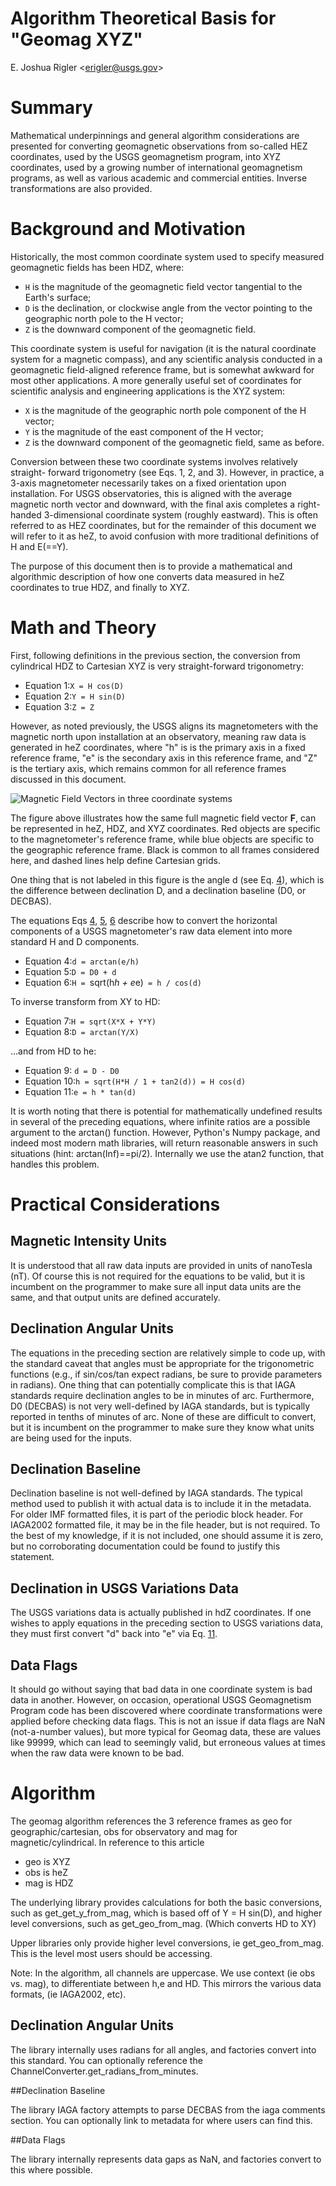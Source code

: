 
# Algorithm Theoretical Basis for "Geomag XYZ"

E. Joshua Rigler &lt;[erigler@usgs.gov](mailto:erigler@usgs.gov)&gt;

# Summary

Mathematical underpinnings and general algorithm considerations are presented
for converting geomagnetic observations from so-called HEZ coordinates, used by
the USGS geomagnetism program, into XYZ coordinates, used by a growing number
of international geomagnetism programs, as well as various academic and
commercial entities. Inverse transformations are also provided.

# Background and Motivation

Historically, the most common coordinate system used to specify measured
geomagnetic fields has been HDZ, where:

- `H` is the magnitude of the geomagnetic field vector tangential to the Earth's surface;
- `D` is the declination, or clockwise angle from the vector pointing to the geographic north pole to the H vector;
- `Z` is the downward component of the geomagnetic field.

This coordinate system is useful for navigation (it is the natural coordinate
system for a magnetic compass), and any scientific analysis conducted in a
geomagnetic field-aligned reference frame, but is somewhat awkward for most
other applications. A more generally useful set of coordinates for scientific
analysis and engineering applications is the XYZ system:

-  `X` is the magnitude of the geographic north pole component of the H vector;
-  `Y` is the magnitude of the east component of the H vector;
-  `Z` is the downward component of the geomagnetic field, same as before.

Conversion between these two coordinate systems involves relatively straight-
forward trigonometry (see Eqs. 1, 2, and 3). However, in practice, a 3-axis
magnetometer necessarily takes on a fixed orientation upon installation. For
USGS observatories, this is aligned with the average magnetic north vector and
downward, with the final axis completes a right-handed 3-dimensional coordinate
system (roughly eastward). This is often referred to as HEZ coordinates, but
for the remainder of this document we will refer to it as heZ, to avoid
confusion with more traditional definitions of H and E(==Y).

The purpose of this document then is to provide a mathematical and algorithmic
description of how one converts data measured in heZ coordinates to true HDZ,
and finally to XYZ.

# Math and Theory

First, following definitions in the previous section, the conversion from
cylindrical HDZ to Cartesian XYZ is very straight-forward trigonometry:

-  <a name="eq1"></a>Equation 1:`X = H cos(D)`
-  <a name="eq2"></a>Equation 2:`Y = H sin(D)`
-  <a name="eq3"></a>Equation 3:`Z = Z`

However, as noted previously, the USGS aligns its magnetometers with the
magnetic north upon installation at an observatory, meaning raw data is
generated in heZ coordinates, where "h" is is the primary axis in a fixed
reference frame, "e" is the secondary axis in this reference frame, and "Z" is
the tertiary axis, which remains common for all reference frames discussed in
this document.

![Magnetic Field Vectors in three coordinate systems](images/figure.png)

The figure above illustrates how the same full magnetic field vector **F**, can
be represented in heZ, HDZ, and XYZ coordinates. Red objects are specific to
the magnetometer's reference frame, while blue objects are specific to the
geographic reference frame. Black is common to all frames considered here, and
dashed lines help define Cartesian grids.

One thing that is not labeled in this figure is the angle d (see Eq.
[4](#eq4)), which is the difference between declination D, and a declination
baseline (D0, or DECBAS).

The equations Eqs [4](#eq4), [5](#eq5), [6](#eq6) describe how to convert the
horizontal components of a USGS magnetometer's raw data element into more
standard H and D components.

- <a name="eq4"></a>Equation 4:`d = arctan(e/h)`
- <a name="eq5"></a>Equation 5:`D = D0 + d`
- <a name="eq6"></a>Equation 6:`H = `sqrt(h*h + e*e)` = h / cos(d)`

To inverse transform from XY to HD:

- <a name="eq7"></a>Equation 7:`H = sqrt(X*X + Y*Y)`
- <a name="eq8"></a>Equation 8:`D = arctan(Y/X)`

...and from HD to he:

- <a name="eq9"></a>Equation  9: `d = D - D0`
- <a name="eq10"></a>Equation 10:`h = sqrt(H*H / 1 + tan2(d)) = H cos(d)`
- <a name="eq11"></a>Equation 11:`e = h * tan(d)`

It is worth noting that there is potential for mathematically undefined results
in several of the preceding equations, where infinite ratios are a possible
argument to the arctan() function. However, Python's Numpy package, and indeed
most modern math libraries, will return reasonable answers in such situations
(hint: arctan(Inf)==pi/2). Internally we use the atan2 function, that handles
this problem.

# Practical Considerations

## Magnetic Intensity Units

It is understood that all raw data inputs are provided in units of nanoTesla
(nT). Of course this is not required for the equations to be valid, but it is
incumbent on the programmer to make sure all input data units are the same, and
that output units are defined accurately.

## Declination Angular Units

The equations in the preceding section are relatively simple to code up, with
the standard caveat that angles must be appropriate for the trigonometric
functions (e.g., if sin/cos/tan expect radians, be sure to provide parameters
in radians). One thing that can potentially complicate this is that IAGA
standards require declination angles to be in minutes of arc. Furthermore, D0
(DECBAS) is not very well-defined by IAGA standards, but is typically reported
in tenths of minutes of arc. None of these are difficult to convert, but it is
incumbent on the programmer to make sure they know what units are being used
for the inputs.

## Declination Baseline

Declination baseline is not well-defined by IAGA standards. The typical method
used to publish it with actual data is to include it in the metadata. For older
IMF formatted files, it is part of the periodic block header. For IAGA2002
formatted file, it may be in the file header, but is not required. To the
best of my knowledge, if it is not included, one should assume it is zero, but
no corroborating documentation could be found to justify this statement.

## Declination in USGS Variations Data

The USGS variations data is actually published in hdZ coordinates. If one
wishes to apply equations in the preceding section to USGS variations data,
they must first convert "d" back into "e" via Eq. [11](#eq11).

## Data Flags

It should go without saying that bad data in one coordinate system is bad data
in another. However, on occasion, operational USGS Geomagnetism Program code has
been discovered where coordinate transformations were applied
before checking data flags. This is not an issue if data flags are NaN
(not-a-number values), but more typical for Geomag data, these are values like
99999, which can lead to seemingly valid, but erroneous values at times when the
raw data were known to be bad.

# Algorithm

The geomag algorithm references the 3 reference frames as geo for
geographic/cartesian, obs for observatory and mag for magnetic/cylindrical. In
reference to this article

- geo is XYZ
- obs is heZ
- mag is HDZ

The underlying library provides calculations for both the basic conversions,
such as get_get_y_from_mag, which is based off of Y = H sin(D), and higher
level conversions, such as get_geo_from_mag. (Which converts HD to XY)

Upper libraries only provide higher level conversions, ie get_geo_from_mag.
This is the level most users should be accessing.

Note: In the algorithm, all channels are uppercase. We use context (ie obs vs.
mag), to differentiate between h,e and HD. This mirrors the various data
formats, (ie IAGA2002, etc).

## Declination Angular Units

The library internally uses radians for all angles, and factories convert into
this standard. You can optionally reference the
ChannelConverter.get_radians_from_minutes.

##Declination Baseline

The library IAGA factory attempts to parse DECBAS from the iaga comments
section. You can optionally link to metadata for where users can find this.

##Data Flags

The library internally represents data gaps as NaN, and factories convert to
this where possible.

